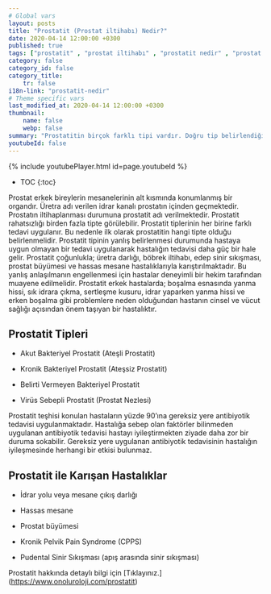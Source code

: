 ```yaml
---
# Global vars
layout: posts
title: "Prostatit (Prostat iltihabı) Nedir?"
date: 2020-04-14 12:00:00 +0300
published: true
tags: ["prostatit" , "prostat iltihabı" , "prostatit nedir" , "prostat iltihabı nedir" , "prostatit nedeni" , "prostatit sebebi" , "prostatit tipi" , "prostatitle karışan hastalıklar" , "prostatit teşhisi" , "prostatit tedavisi" , "prostatit antibiyotik" , "ateşli bakteriyel prostatit" , "kronik bakteriyel prostatit" , "ateşsiz prostatit" , "prostat nezlesi" , "prostatit çözüm" , "kronik prostatit" , "tekrarlayan prostatit" , "geçmeyen prostatit" , "prostatit ilaç"]
category: false
category_id: false
category_title:
    tr: false
i18n-link: "prostatit-nedir"
# Theme specific vars
last_modified_at: 2020-04-14 12:00:00 +0300
thumbnail:
    name: false
    webp: false
summary: "Prostatitin birçok farklı tipi vardır. Doğru tip belirlendiğinde tedavi daha kolaydır. Hastaların büyük çoğunluğunda yanlış antibiyotik tedavisi hastalığı kronikleştirmektedir. Hastalığın tedavisini güçleştirir. Doğru tedavi için tecrübeli bir hekimin tedavi planlamasını yapması gereklidir."
youtubeId: false
---
```

{% include youtubePlayer.html id=page.youtubeId %}

* TOC
{:toc}

Prostat erkek bireylerin mesanelerinin alt kısmında konumlanmış bir organdır. Üretra adı verilen idrar kanalı prostatın içinden geçmektedir. Prostatın iltihaplanması durumuna prostatit adı verilmektedir. Prostatit rahatsızlığı birden fazla tipte görülebilir. Prostatit tiplerinin her birine farklı tedavi uygulanır. Bu nedenle ilk olarak prostatitin hangi tipte olduğu belirlenmelidir. Prostatit tipinin yanlış belirlenmesi durumunda hastaya uygun olmayan bir tedavi uygulanarak hastalığın tedavisi daha güç bir hale gelir. Prostatit çoğunlukla; üretra darlığı, böbrek iltihabı, edep sinir sıkışması, prostat büyümesi ve hassas mesane hastalıklarıyla karıştırılmaktadır. Bu yanlış anlaşılmanın engellenmesi için hastalar deneyimli bir hekim tarafından muayene edilmelidir. Prostatit erkek hastalarda; boşalma esnasında yanma hissi, sık idrara çıkma, sertleşme kusuru, idrar yaparken yanma hissi ve erken boşalma gibi problemlere neden olduğundan hastanın cinsel ve vücut sağlığı açısından önem taşıyan bir hastalıktır.

## Prostatit Tipleri

- Akut Bakteriyel Prostatit  (Ateşli Prostatit)

- Kronik Bakteriyel Prostatit (Ateşsiz Prostatit)

- Belirti Vermeyen Bakteriyel Prostatit

- Virüs Sebepli Prostatit (Prostat Nezlesi)

Prostatit teşhisi konulan hastaların yüzde 90’ına gereksiz yere antibiyotik tedavisi uygulanmaktadır. Hastalığa sebep olan faktörler bilinmeden uygulanan antibiyotik tedavisi hastayı iyileştirmekten ziyade daha zor bir duruma sokabilir. Gereksiz yere uygulanan antibiyotik tedavisinin hastalığın iyileşmesinde herhangi bir etkisi bulunmaz.


## Prostatit ile Karışan Hastalıklar

-	İdrar yolu veya mesane çıkış darlığı

-	Hassas mesane

-	Prostat büyümesi

-	Kronik Pelvik Pain Syndrome (CPPS)

-	Pudental Sinir Sıkışması (apış arasında sinir sıkışması)


Prostatit hakkında detaylı bilgi için [Tıklayınız.] (https://www.onoluroloji.com/prostatit)
